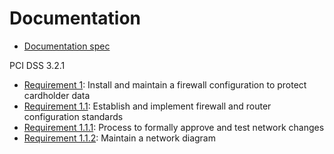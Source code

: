 # Documentation

* [Documentation spec](https://github.com/shepner/Documentation/blob/master/ad9c7149-fa91-4e62-a86b-fdc4387840d1.yaml)

PCI DSS 3.2.1
* [Requirement 1](https://github.com/shepner/Documentation/blob/master/ebd4a2a1-1c57-4dfb-b13b-c02355a40d74.yaml): Install and maintain a firewall configuration to protect cardholder data
* [Requirement 1.1](https://github.com/shepner/Documentation/blob/master/cd498dae-9287-4432-91a3-97adf1ea4dd6.yaml): Establish and implement firewall and router configuration standards
* [Requirement 1.1.1](https://github.com/shepner/Documentation/blob/master/32f2e7dc-0d00-4bd9-b39f-9d5b562f8415.yaml): Process to formally approve and test network changes
* [Requirement 1.1.2](https://github.com/shepner/Documentation/blob/master/1e7c647e-93d7-455d-b5a5-fd7205ca1b14.yaml): Maintain a network diagram
